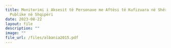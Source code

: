 ```yaml
---
title: Monitorimi i Aksesit të Personave me Aftësi të Kufizuara në Shërbimet
  Publike në Shqipëri
date: 2023-08-22
layout: file
description: ""
image: ""
file_url: /files/albania2015.pdf
---
```

